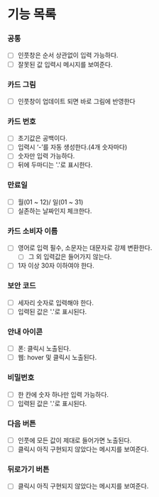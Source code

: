 # 기능 목록

### 공통

- [ ] 인풋창은 순서 상관없이 입력 가능하다.
- [ ] 잘못된 값 입력시 메시지를 보여준다.

### 카드 그림

- [ ] 인풋창이 업데이트 되면 바로 그림에 반영한다

### 카드 번호

- [ ] 초기값은 공백이다.
- [ ] 입력시 ‘-’를 자동 생성한다.(4개 숫자마다)
- [ ] 숫자만 입력 가능하다.
- [ ] 뒤에 두마디는 '.'로 표시한다.

### 만료일

- [ ] 월(01 ~ 12)/ 일(01 ~ 31)
- [ ] 실존하는 날짜인지 체크한다.

### 카드 소비자 이름

- [ ] 영어로 입력 필수, 소문자는 대문자로 강제 변환한다.
  - [ ] 그 외 입력값은 들어가지 않는다.
- [ ] 1자 이상 30자 이하여야 한다.

### 보안 코드

- [ ] 세자리 숫자로 입력해야 한다.
- [ ] 입력된 값은 '.'로 표시된다.

### 안내 아이콘

- [ ] 폰: 클릭시 노출된다.
- [ ] 웹: hover 및 클릭시 노출된다.

### 비밀번호

- [ ] 한 칸에 숫자 하나만 입력 가능하다.
- [ ] 입력된 값은 '.'로 표시된다.

### 다음 버튼

- [ ] 인풋에 모든 값이 제대로 들어가면 노출된다.
- [ ] 클릭시 아직 구현되지 않았다는 메시지를 보여준다.

### 뒤로가기 버튼

- [ ] 클릭시 아직 구현되지 않았다는 메시지를 보여준다.
